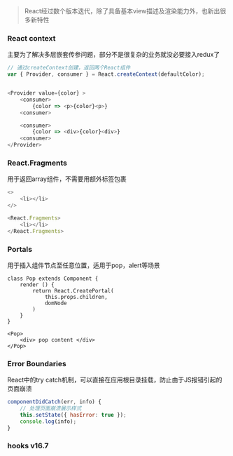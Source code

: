 > React经过数个版本迭代，除了具备基本view描述及渲染能力外，也新出很多新特性

### React context

主要为了解决多层嵌套传参问题，部分不是很复杂的业务就没必要接入redux了

```javascript
// 通过createContext创建，返回两个React组件
var { Provider, consumer } = React.createContext(defaultColor);


<Provider value={color} >
    <consumer>
        {color => <p>{color}<p>}
    <consumer>

    <consumer>
        {color => <div>{color}<div>}
    <consumer>
</Provider>
```

### React.Fragments

用于返回array组件，不需要用额外标签包裹

```javascript
<>
    <li></li>
</>

<React.Fragments>
    <li></li>
</React.Fragments>
```


### Portals

用于插入组件节点至任意位置，适用于pop，alert等场景

```
class Pop extends Component {
    render () {
        return React.CreatePortal(
            this.props.children,
            domNode
        )
    }
}

<Pop>
    <div> pop content </div>
</Pop>
```

### Error Boundaries

React中的try catch机制，可以直接在应用根目录挂载，防止由于JS报错引起的页面崩溃

```javascript
componentDidCatch(err, info) {
    // 处理页面崩溃展示样式
    this.setState({ hasError: true });
    console.log(info);
}
```

### hooks v16.7
